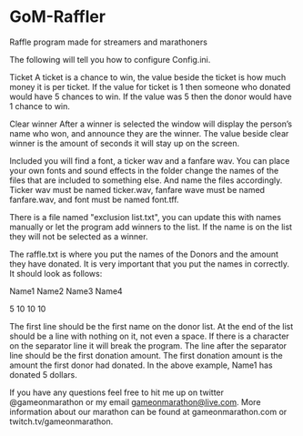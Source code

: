 # GoM-Raffler
Raffle program made for streamers and marathoners

The following will tell you how to configure Config.ini.

Ticket
A ticket is a chance to win, the value beside the ticket is how much money it is per ticket. If the value for ticket is 1 then someone who donated would have 5 chances to win. If the value was 5 then the donor would have 1 chance to win.

Clear winner
After a winner is selected the window will display the person’s name who won, and announce they are the winner. The value beside clear winner is the amount of seconds it will stay up on the screen.

Included you will find a font, a ticker wav and a fanfare wav. You can place your own fonts and sound effects in the folder change the names of the files that are included to something else. And name the files accordingly. Ticker wav must be named 
ticker.wav, fanfare wave must be named fanfare.wav, and font must be named font.tff.

There is a file named "exclusion list.txt", you can update this with names manually or let the program add winners to the list. 
If the name is on the list they will not be selected as a winner.

The raffle.txt is where you put the names of the Donors and the amount they have donated. It is very important that you put the names in correctly. It should look as follows:

Name1
Name2
Name3
Name4

5
10
10
10

The first line should be the first name on the donor list. At the end of the list should be a line with nothing on it, not even 
a space. If there is a character on the separator line it will break the program. The line after the separator line should be the first donation amount. The first donation amount is the amount the first donor had donated. In the above example, Name1 has donated 5 dollars. 

If you have any questions feel free to hit me up on twitter @gameonmarathon or my email gameonmarathon@live.com. More information about our marathon can be found at gameonmarathon.com or twitch.tv/gameonmarathon.
